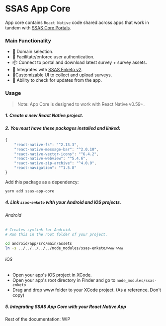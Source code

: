 SSAS App Core
===================


App core contains `React Native` code shared across apps that work in tandem with [SSAS Core Portals](https://github.com/swiftmade/ssas-core).

### Main Functionality

* 🔗 Domain selection.
* 👤 Facilitate/enforce user authentication.
* 📦 Connect to portal and download latest survey + survey assets.
* 📜 Integrates with [SSAS Enketo v2](https://github.com/swiftmade/ssas-enketo).
* 📱Customizable UI to collect and upload surveys.
* 📡 Ability to check for updates from the app.


### Usage

> Note: App Core is designed to work with React Native v0.59+.

##### 1. Create a new React Native project.
##### 2. You must have these packages installed and linked:

```js
{
    "react-native-fs": "^2.13.3",
    "react-native-message-bar": "^2.0.10",
    "react-native-vector-icons": "^6.4.2",
    "react-native-webview": "^5.4.6",
    "react-native-zip-archive": "^4.0.0",
    "react-navigation": "^1.5.8"
}
```

 Add this package as a dependency:

```bash
yarn add ssas-app-core
```

##### 4. Link `ssas-enketo` with your Android and iOS projects.

###### Android

```bash
# Creates symlink for Android.
# Run this in the root folder of your project.

cd android/app/src/main/assets
ln -s ../../../../../node_modules/ssas-enketo/www www
```

###### iOS

- Open your app's iOS project in XCode.
- Open your app's root directory in Finder and go to `node_modules/ssas-enketo`
- Drag and drop www folder to your XCode project. (As a reference. Don't copy)


##### 5. Integrating SSAS App Core with your React Native App

Rest of the documentation: WIP